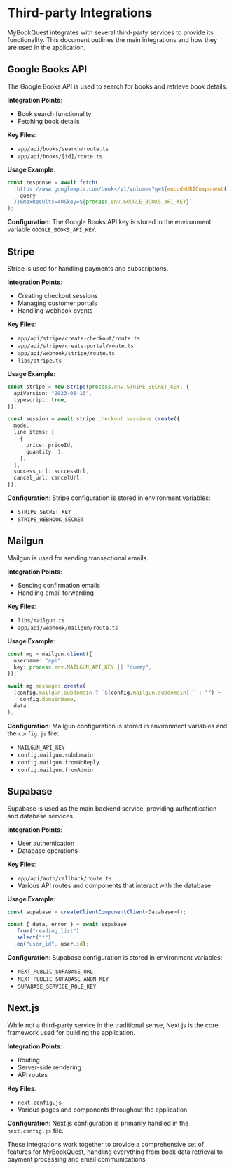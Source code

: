 # Third-party Integrations

MyBookQuest integrates with several third-party services to provide its functionality. This document outlines the main integrations and how they are used in the application.

## Google Books API

The Google Books API is used to search for books and retrieve book details.

**Integration Points**:

- Book search functionality
- Fetching book details

**Key Files**:

- `app/api/books/search/route.ts`
- `app/api/books/[id]/route.ts`

**Usage Example**:

```typescript
const response = await fetch(
  `https://www.googleapis.com/books/v1/volumes?q=${encodeURIComponent(
    query
  )}&maxResults=40&key=${process.env.GOOGLE_BOOKS_API_KEY}`
);
```

**Configuration**:
The Google Books API key is stored in the environment variable `GOOGLE_BOOKS_API_KEY`.

## Stripe

Stripe is used for handling payments and subscriptions.

**Integration Points**:

- Creating checkout sessions
- Managing customer portals
- Handling webhook events

**Key Files**:

- `app/api/stripe/create-checkout/route.ts`
- `app/api/stripe/create-portal/route.ts`
- `app/api/webhook/stripe/route.ts`
- `libs/stripe.ts`

**Usage Example**:

```typescript
const stripe = new Stripe(process.env.STRIPE_SECRET_KEY, {
  apiVersion: "2023-08-16",
  typescript: true,
});

const session = await stripe.checkout.sessions.create({
  mode,
  line_items: [
    {
      price: priceId,
      quantity: 1,
    },
  ],
  success_url: successUrl,
  cancel_url: cancelUrl,
});
```

**Configuration**:
Stripe configuration is stored in environment variables:

- `STRIPE_SECRET_KEY`
- `STRIPE_WEBHOOK_SECRET`

## Mailgun

Mailgun is used for sending transactional emails.

**Integration Points**:

- Sending confirmation emails
- Handling email forwarding

**Key Files**:

- `libs/mailgun.ts`
- `app/api/webhook/mailgun/route.ts`

**Usage Example**:

```typescript
const mg = mailgun.client({
  username: "api",
  key: process.env.MAILGUN_API_KEY || "dummy",
});

await mg.messages.create(
  (config.mailgun.subdomain ? `${config.mailgun.subdomain}.` : "") +
    config.domainName,
  data
);
```

**Configuration**:
Mailgun configuration is stored in environment variables and the `config.js` file:

- `MAILGUN_API_KEY`
- `config.mailgun.subdomain`
- `config.mailgun.fromNoReply`
- `config.mailgun.fromAdmin`

## Supabase

Supabase is used as the main backend service, providing authentication and database services.

**Integration Points**:

- User authentication
- Database operations

**Key Files**:

- `app/api/auth/callback/route.ts`
- Various API routes and components that interact with the database

**Usage Example**:

```typescript
const supabase = createClientComponentClient<Database>();

const { data, error } = await supabase
  .from("reading_list")
  .select("*")
  .eq("user_id", user.id);
```

**Configuration**:
Supabase configuration is stored in environment variables:

- `NEXT_PUBLIC_SUPABASE_URL`
- `NEXT_PUBLIC_SUPABASE_ANON_KEY`
- `SUPABASE_SERVICE_ROLE_KEY`

## Next.js

While not a third-party service in the traditional sense, Next.js is the core framework used for building the application.

**Integration Points**:

- Routing
- Server-side rendering
- API routes

**Key Files**:

- `next.config.js`
- Various pages and components throughout the application

**Configuration**:
Next.js configuration is primarily handled in the `next.config.js` file.

These integrations work together to provide a comprehensive set of features for MyBookQuest, handling everything from book data retrieval to payment processing and email communications.
